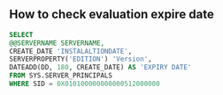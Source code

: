 ## How to check evaluation expire date

```sql
SELECT
@@SERVERNAME SERVERNAME,
CREATE_DATE 'INSTALALTIONDATE',
SERVERPROPERTY('EDITION') 'Version',
DATEADD(DD, 180, CREATE_DATE) AS 'EXPIRY DATE'
FROM SYS.SERVER_PRINCIPALS
WHERE SID = 0X010100000000000512000000
```

